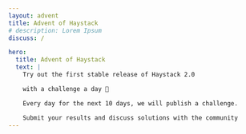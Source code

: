```yaml
---
layout: advent
title: Advent of Haystack
# description: Lorem Ipsum
discuss: /

hero:
  title: Advent of Haystack
  text: |
    Try out the first stable release of Haystack 2.0

    with a challenge a day 🎉

    Every day for the next 10 days, we will publish a challenge.

    Submit your results and discuss solutions with the community
---
```

